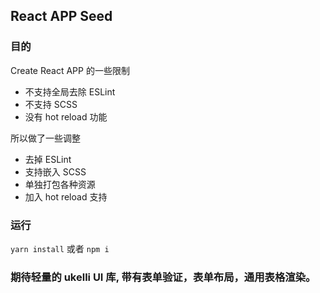 ## React APP Seed

### 目的
Create React APP 的一些限制
- 不支持全局去除 ESLint
- 不支持 SCSS
- 没有 hot reload 功能

所以做了一些调整

- 去掉 ESLint
- 支持嵌入 SCSS
- 单独打包各种资源
- 加入 hot reload 支持

### 运行
`yarn install`
或者
`npm i`

### 期待轻量的 ukelli UI 库, 带有表单验证，表单布局，通用表格渲染。
